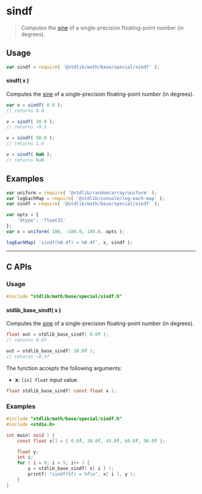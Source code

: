 <!--

@license Apache-2.0

Copyright (c) 2025 The Stdlib Authors.

Licensed under the Apache License, Version 2.0 (the "License");
you may not use this file except in compliance with the License.
You may obtain a copy of the License at

   http://www.apache.org/licenses/LICENSE-2.0

Unless required by applicable law or agreed to in writing, software
distributed under the License is distributed on an "AS IS" BASIS,
WITHOUT WARRANTIES OR CONDITIONS OF ANY KIND, either express or implied.
See the License for the specific language governing permissions and
limitations under the License.

-->

# sindf

> Computes the [sine][trigonometric-functions] of a single-precision floating-point number (in degrees).

<section class="intro">

</section>

<section class="usage">

## Usage

```javascript
var sindf = require( '@stdlib/math/base/special/sindf' );
```

#### sindf( x )

Computes the [sine][trigonometric-functions] of a single-precision floating-point number (in degrees).

```javascript
var v = sindf( 0.0 );
// returns 0.0

v = sindf( 30.0 );
// returns ~0.5

v = sindf( 90.0 );
// returns 1.0

v = sindf( NaN );
// returns NaN
```

</section>

<!-- /.usage -->

<section class="examples">

## Examples

<!-- eslint no-undef: "error" -->

```javascript
var uniform = require( '@stdlib/random/array/uniform' );
var logEachMap = require( '@stdlib/console/log-each-map' );
var sindf = require( '@stdlib/math/base/special/sindf' );

var opts = {
    'dtype': 'float32'
};
var x = uniform( 100, -180.0, 180.0, opts );

logEachMap( 'sindf(%0.4f) = %0.4f', x, sindf );
```

</section>

<!-- /.examples -->

<!-- C interface documentation. -->

* * *

<section class="c">

## C APIs

<!-- Section to include introductory text. Make sure to keep an empty line after the intro `section` element and another before the `/section` close. -->

<section class="intro">

</section>

<!-- /.intro -->

<!-- C usage documentation. -->

<section class="usage">

### Usage

```c
#include "stdlib/math/base/special/sindf.h"
```

#### stdlib_base_sindf( x )

Computes the [sine][trigonometric-functions] of a single-precision floating-point number (in degrees).

```c
float out = stdlib_base_sindf( 0.0f );
// returns 0.0f

out = stdlib_base_sindf( 30.0f );
// returns ~0.5f
```

The function accepts the following arguments:

-   **x**: `[in] float` input value.

```c
float stdlib_base_sindf( const float x );
```

</section>

<!-- /.usage -->

<!-- C API usage notes. Make sure to keep an empty line after the `section` element and another before the `/section` close. -->

<section class="notes">

</section>

<!-- /.notes -->

<!-- C API usage examples. -->

<section class="examples">

### Examples

```c
#include "stdlib/math/base/special/sindf.h"
#include <stdio.h>

int main( void ) {
    const float x[] = { 0.0f, 30.0f, 45.0f, 60.0f, 90.0f };

    float y;
    int i;
    for ( i = 0; i < 5; i++ ) {
        y = stdlib_base_sindf( x[ i ] );
        printf( "sindf(%f) = %f\n", x[ i ], y );
    }
}
```

</section>

<!-- /.examples -->

</section>

<!-- /.c -->

<!-- Section for related `stdlib` packages. Do not manually edit this section, as it is automatically populated. -->

<section class="related">

</section>

<!-- /.related -->

<!-- Section for all links. Make sure to keep an empty line after the `section` element and another before the `/section` close. -->

<section class="links">

[trigonometric-functions]: https://en.wikipedia.org/wiki/Trigonometric_functions

</section>

<!-- /.links -->
